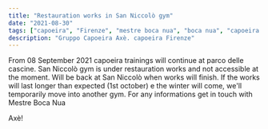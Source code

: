 ```yaml
---
title: "Restauration works in San Niccolò gym"
date: "2021-08-30"
tags: ["capoeira", "Firenze", "mestre boca nua", "boca nua", "capoeira axè"]
description: "Gruppo Capoeira Axè. capoeira Firenze"
---
```


From 08 September 2021 capoeira trainings will continue at parco delle cascine.
San Niccolò gym is under restauration works and not accessible at the moment.
Will be back at San Niccolò when works will finish.
If the works will last longer than expected (1st october) e the winter will come, we'll temporarily move into another gym.
For any informations get in touch with Mestre Boca Nua

Axè!
